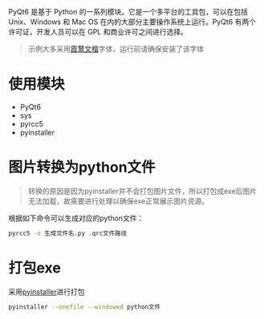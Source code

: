 PyQt6 是基于 Python 的一系列模块。它是一个多平台的工具包，可以在包括 Unix、Windows 和 Mac OS 在内的大部分主要操作系统上运行。PyQt6 有两个许可证，开发人员可以在 GPL 和商业许可之间进行选择。

>示例大多采用[霞鹜文楷](https://github.com/lxgw/LxgwWenKai)字体，运行前请确保安装了该字体

# 使用模块
- PyQt6
- sys
- pyrcc5
- pyinstaller

# 图片转换为python文件
>转换的原因是因为pyinstaller并不会打包图片文件，所以打包成exe后图片无法加载，故需要进行处理以确保exe正常展示图片资源。

根据如下命令可以生成对应的python文件：
```bash
pyrcc5 -o 生成文件名.py .qrc文件路径 
```

# 打包exe
采用[pyinstaller](https://github.com/pyinstaller/pyinstaller)进行打包
```bash
pyinstaller --onefile --windowed python文件
```